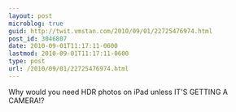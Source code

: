 ```yaml
---
layout: post
microblog: true
guid: http://twit.vmstan.com/2010/09/01/22725476974.html
post_id: 3046807
date: 2010-09-01T11:17:11-0600
lastmod: 2010-09-01T11:17:11-0600
type: post
url: /2010/09/01/22725476974.html
---
```

Why would you need HDR photos on iPad unless IT'S GETTING A CAMERA!?
